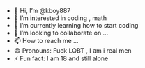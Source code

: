 - 👋 Hi, I’m @kboy887
- 👀 I’m interested in coding , math 
- 🌱 I’m currently learning how to start coding 
- 💞️ I’m looking to collaborate on ...
- 📫 How to reach me ...
- 😄 Pronouns: Fuck LQBT , I am i real men 
- ⚡ Fun fact: I am 18 and still alone 

<!---
kboy887/kboy887 is a ✨ special ✨ repository because its `README.md` (this file) appears on your GitHub profile.
You can click the Preview link to take a look at your changes.
--->
